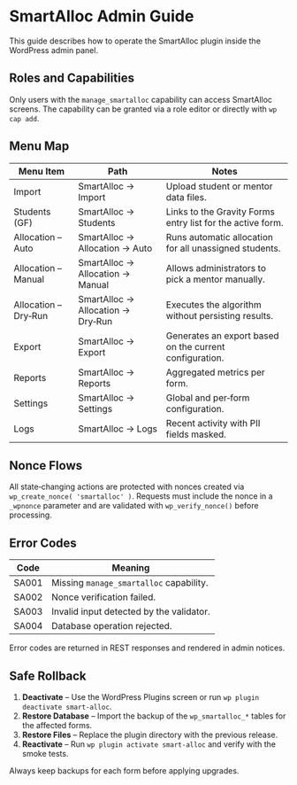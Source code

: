 # SmartAlloc Admin Guide

This guide describes how to operate the SmartAlloc plugin inside the WordPress admin panel.

## Roles and Capabilities

Only users with the `manage_smartalloc` capability can access SmartAlloc screens. The capability can be granted via a role editor or directly with `wp cap add`.

## Menu Map

| Menu Item | Path | Notes |
|-----------|------|-------|
| Import | SmartAlloc → Import | Upload student or mentor data files. |
| Students (GF) | SmartAlloc → Students | Links to the Gravity Forms entry list for the active form. |
| Allocation – Auto | SmartAlloc → Allocation → Auto | Runs automatic allocation for all unassigned students. |
| Allocation – Manual | SmartAlloc → Allocation → Manual | Allows administrators to pick a mentor manually. |
| Allocation – Dry‑Run | SmartAlloc → Allocation → Dry‑Run | Executes the algorithm without persisting results. |
| Export | SmartAlloc → Export | Generates an export based on the current configuration. |
| Reports | SmartAlloc → Reports | Aggregated metrics per form. |
| Settings | SmartAlloc → Settings | Global and per‑form configuration. |
| Logs | SmartAlloc → Logs | Recent activity with PII fields masked. |

## Nonce Flows

All state‑changing actions are protected with nonces created via `wp_create_nonce( 'smartalloc' )`. Requests must include the nonce in a `_wpnonce` parameter and are validated with `wp_verify_nonce()` before processing.

## Error Codes

| Code | Meaning |
|------|---------|
| SA001 | Missing `manage_smartalloc` capability. |
| SA002 | Nonce verification failed. |
| SA003 | Invalid input detected by the validator. |
| SA004 | Database operation rejected. |

Error codes are returned in REST responses and rendered in admin notices.

## Safe Rollback

1. **Deactivate** – Use the WordPress Plugins screen or run `wp plugin deactivate smart-alloc`.
2. **Restore Database** – Import the backup of the `wp_smartalloc_*` tables for the affected forms.
3. **Restore Files** – Replace the plugin directory with the previous release.
4. **Reactivate** – Run `wp plugin activate smart-alloc` and verify with the smoke tests.

Always keep backups for each form before applying upgrades.
